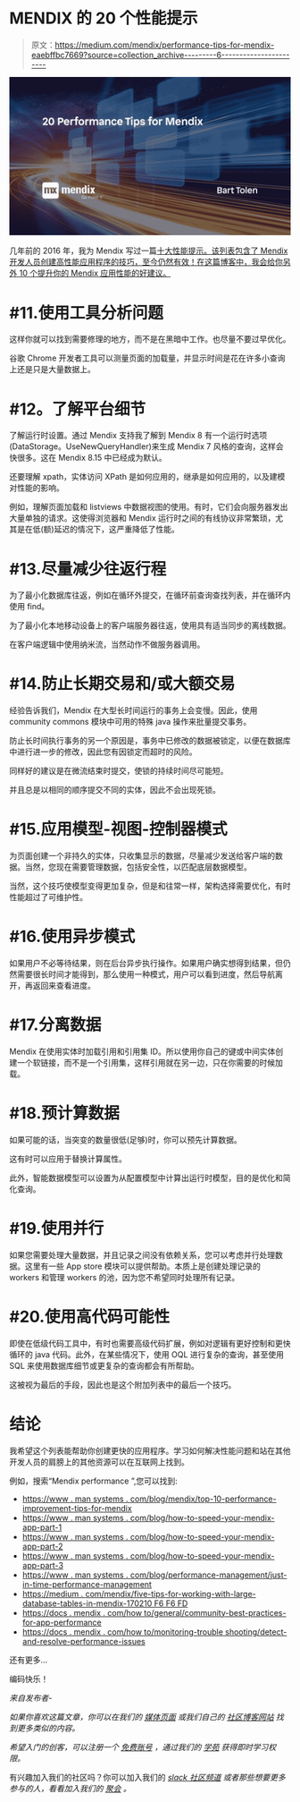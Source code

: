 # MENDIX 的 20 个性能提示

> 原文：<https://medium.com/mendix/performance-tips-for-mendix-eaebffbc7669?source=collection_archive---------6----------------------->

![](img/275ae094be698869de5e2364fe9dbed9.png)

几年前的 2016 年，我为 Mendix 写过一篇[十大性能提示。该列表包含了 Mendix 开发人员创建高性能应用程序的技巧，至今仍然有效！在这篇博客中，我会给你另外 10 个提升你的 Mendix 应用性能的好建议。](https://www.mansystems.com/blog/mendix/top-10-performance-improvement-tips-for-mendix)

# #11.使用工具分析问题

这样你就可以找到需要修理的地方，而不是在黑暗中工作。也尽量不要过早优化。

谷歌 Chrome 开发者工具可以测量页面的加载量，并显示时间是花在许多小查询上还是只是大量数据上。

# **#12。了解平台细节**

了解运行时设置。通过 Mendix 支持我了解到 Mendix 8 有一个运行时选项(DataStorage。UseNewQueryHandler)来生成 Mendix 7 风格的查询，这样会快很多。这在 Mendix 8.15 中已经成为默认。

还要理解 xpath，实体访问 XPath 是如何应用的，继承是如何应用的，以及建模对性能的影响。

例如，理解页面加载和 listviews 中数据视图的使用。有时，它们会向服务器发出大量单独的请求。这使得浏览器和 Mendix 运行时之间的有线协议非常繁琐，尤其是在低(额)延迟的情况下，这严重降低了性能。

# #13.尽量减少往返行程

为了最小化数据库往返，例如在循环外提交，在循环前查询查找列表，并在循环内使用 find。

为了最小化本地移动设备上的客户端服务器往返，使用具有适当同步的离线数据。

在客户端逻辑中使用纳米流，当然动作不做服务器调用。

# #14.防止长期交易和/或大额交易

经验告诉我们，Mendix 在大型长时间运行的事务上会变慢。因此，使用 community commons 模块中可用的特殊 java 操作来批量提交事务。

防止长时间执行事务的另一个原因是，事务中已修改的数据被锁定，以便在数据库中进行进一步的修改，因此您有因锁定而超时的风险。

同样好的建议是在微流结束时提交，使锁的持续时间尽可能短。

并且总是以相同的顺序提交不同的实体，因此不会出现死锁。

# #15.应用模型-视图-控制器模式

为页面创建一个非持久的实体，只收集显示的数据，尽量减少发送给客户端的数据。当然，您现在需要管理数据，包括安全性，以匹配底层数据模型。

当然，这个技巧使模型变得更加复杂，但是和往常一样，架构选择需要优化，有时性能超过了可维护性。

# #16.使用异步模式

如果用户不必等待结果，则在后台异步执行操作。如果用户确实想得到结果，但仍然需要很长时间才能得到，那么使用一种模式，用户可以看到进度，然后导航离开，再返回来查看进度。

# #17.分离数据

Mendix 在使用实体时加载引用和引用集 ID。所以使用你自己的键或中间实体创建一个软链接，而不是一个引用集，这样引用就在另一边，只在你需要的时候加载。

# #18.预计算数据

如果可能的话，当突变的数量很低(足够)时，你可以预先计算数据。

这有时可以应用于替换计算属性。

此外，智能数据模型可以设置为从配置模型中计算出运行时模型，目的是优化和简化查询。

# #19.使用并行

如果您需要处理大量数据，并且记录之间没有依赖关系，您可以考虑并行处理数据。这里有一些 App store 模块可以提供帮助。本质上是创建处理记录的 workers 和管理 workers 的池，因为您不希望同时处理所有记录。

# #20.使用高代码可能性

即使在低级代码工具中，有时也需要高级代码扩展，例如对逻辑有更好控制和更快循环的 java 代码。此外，在某些情况下，使用 OQL 进行复杂的查询，甚至使用 SQL 来使用数据库细节或更复杂的查询都会有所帮助。

这被视为最后的手段，因此也是这个附加列表中的最后一个技巧。

# 结论

我希望这个列表能帮助你创建更快的应用程序。学习如何解决性能问题和站在其他开发人员的肩膀上的其他资源可以在互联网上找到。

例如，搜索“Mendix performance ”,您可以找到:

*   [https://www . man systems . com/blog/mendix/top-10-performance-improvement-tips-for-mendix](https://www.mansystems.com/blog/mendix/top-10-performance-improvement-tips-for-mendix)
*   [https://www . man systems . com/blog/how-to-speed-your-mendix-app-part-1](https://www.mansystems.com/blog/how-to-speed-up-your-mendix-app-part-1)
*   [https://www . man systems . com/blog/how-to-speed-your-mendix-app-part-2](https://www.mansystems.com/blog/how-to-speed-up-your-mendix-app-part-2)
*   [https://www . man systems . com/blog/how-to-speed-your-mendix-app-part-3](https://www.mansystems.com/blog/how-to-speed-up-your-mendix-app-part-3)
*   [https://www . man systems . com/blog/performance-management/just-in-time-performance-management](https://www.mansystems.com/blog/performance-management/just-in-time-performance-management)
*   [https://medium . com/mendix/five-tips-for-working-with-large-database-tables-in-mendix-170210 F6 F6 FD](/mendix/five-tips-for-working-with-large-database-tables-in-mendix-170210f6f6fd)
*   [https://docs . mendix . com/how to/general/community-best-practices-for-app-performance](https://docs.mendix.com/howto/general/community-best-practices-for-app-performance)
*   [https://docs . mendix . com/how to/monitoring-trouble shooting/detect-and-resolve-performance-issues](https://docs.mendix.com/howto/monitoring-troubleshooting/detect-and-resolve-performance-issues)

还有更多…

编码快乐！

*来自发布者-*

*如果你喜欢这篇文章，你可以在我们的* [*媒体页面*](https://medium.com/mendix) *或我们自己的* [*社区博客网站*](https://developers.mendix.com/community-blog/) *找到更多类似的内容。*

*希望入门的创客，可以注册一个* [*免费账号*](https://developers.mendix.com/meetups/#meetupsNearYou) *，通过我们的* [*学苑*](https://academy.mendix.com/link/home) *获得即时学习权限。*

有兴趣加入我们的社区吗？你可以加入我们的 [*slack 社区频道*](https://join.slack.com/t/mendixcommunity/shared_invite/zt-hwhwkcxu-~59ywyjqHlUHXmrw5heqpQ) *或者那些想要更多参与的人，看看加入我们的* [*聚会*](https://developers.mendix.com/meetups/#meetupsNearYou) *。*